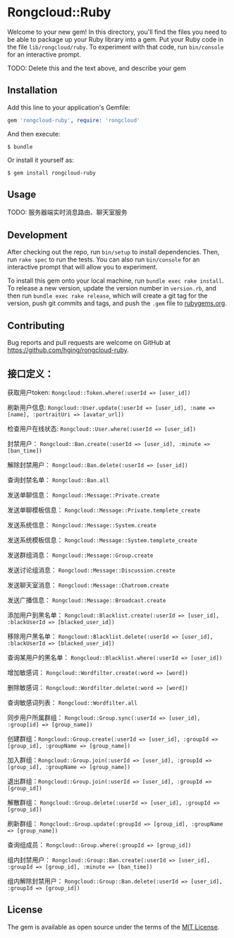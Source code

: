 # Rongcloud::Ruby

Welcome to your new gem! In this directory, you'll find the files you need to be able to package up your Ruby library into a gem. Put your Ruby code in the file `lib/rongcloud/ruby`. To experiment with that code, run `bin/console` for an interactive prompt.

TODO: Delete this and the text above, and describe your gem

## Installation

Add this line to your application's Gemfile:

```ruby
gem 'rongcloud-ruby', require: 'rongcloud'
```

And then execute:

    $ bundle

Or install it yourself as:

    $ gem install rongcloud-ruby

## Usage

TODO: 服务器端实时消息路由、聊天室服务

## Development

After checking out the repo, run `bin/setup` to install dependencies. Then, run `rake spec` to run the tests. You can also run `bin/console` for an interactive prompt that will allow you to experiment.

To install this gem onto your local machine, run `bundle exec rake install`. To release a new version, update the version number in `version.rb`, and then run `bundle exec rake release`, which will create a git tag for the version, push git commits and tags, and push the `.gem` file to [rubygems.org](https://rubygems.org).

## Contributing

Bug reports and pull requests are welcome on GitHub at https://github.com/hging/rongcloud-ruby.

## **接口定义：**
获取用户token: ```Rongcloud::Token.where(:userId => [user_id])```

刷新用户信息: ```Rongcloud::User.update(:userId => [user_id], :name => [name], :portraitUri => [avatar_url])```

检查用户在线状态: ```Rongcloud::User.where(:userId => [user_id])```

封禁用户： ```Rongcloud::Ban.create(:userId => [user_id], :minute => [ban_time])```

解除封禁用户： ```Rongcloud::Ban.delete(:userId => [user_id])```

查询封禁名单： ```Rongcloud::Ban.all```

发送单聊信息： ```Rongcloud::Message::Private.create```

发送单聊模板信息： ```Rongcloud::Message::Private.templete_create```

发送系统信息： ```Rongcloud::Message::System.create```

发送系统模板信息： ```Rongcloud::Message::System.templete_create```

发送群组消息： ```Rongcloud::Message::Group.create```

发送讨论组消息： ```Rongcloud::Message::Discussion.create```

发送聊天室消息： ```Rongcloud::Message::Chatroom.create```

发送广播信息： ```Rongcloud::Message::Broadcast.create```

添加用户到黑名单： ```Rongcloud::Blacklist.create(:userId => [user_id], :blackUserId => [blacked_user_id])```

移除用户黑名单： ```Rongcloud::Blacklist.delete(:userId => [user_id], :blackUserId => [blacked_user_id])```

查询某用户的黑名单： ```Rongcloud::Blacklist.where(:userId => [user_id])```

增加敏感词： ```Rongcloud::Wordfilter.create(:word => [word])```

删除敏感词： ```Rongcloud::Wordfilter.delete(:word => [word])```

查询敏感词列表： ```Rongcloud::Wordfilter.all```

同步用户所属群组： ```Rongcloud::Group.sync(:userId => [user_id], :group[id] => [group_name])```

创建群组：```Rongcloud::Group.create(:userId => [user_id], :groupId => [group_id], :groupName => [group_name])```

加入群组：```Rongcloud::Group.join(:userId => [user_id], :groupId => [group_id], :groupName => [group_name])```

退出群组：```Rongcloud::Group.join(:userId => [user_id], :groupId => [group_id])```

解散群组： ```Rongcloud::Group.delete(:userId => [user_id], :groupId => [group_id])```

刷新群组： ```Rongcloud::Group.update(:groupId => [group_id], :groupName => [group_name])```

查询组成员： ```Rongcloud::Group.where(:groupId => [group_id])```

组内封禁用户： ```Rongcloud::Group::Ban.create(:userId => [user_id], :groupId => [group_id], :minute => [ban_time])```

组内解除封禁用户： ```Rongcloud::Group::Ban.delete(:userId => [user_id], :groupId => [group_id])```

## License

The gem is available as open source under the terms of the [MIT License](http://opensource.org/licenses/MIT).
